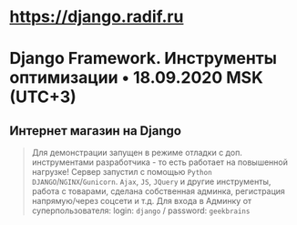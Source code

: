 # https://django.radif.ru
# Django Framework. Инструменты оптимизации • 18.09.2020 MSK (UTC+3)
## Интернет магазин на Django

> Для демонстрации запущен в режиме отладки с доп. инструментами разработчика - то есть работает на повышенной нагрузке! 
> Сервер запустил с помощью `Python` `DJANGO`/`NGINX`/`Gunicorn`. `Ajax`, `JS`, `JQuery` и другие инструменты, работа с товарами, сделана собственная админка, 
> регистрация напрямую/через соцсети и т.д. Для входа в Админку от суперпользователя: login: `django` / password: `geekbrains`


